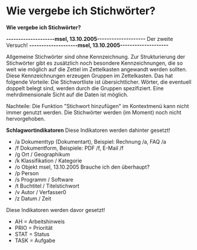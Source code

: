 # Wie vergebe ich Stichwörter?

**Wie vergebe ich Stichwörter?**

**--------------------msel, 13.10.2005--------------------**
Der zweite Versuch!
**--------------------msel, 13.10.2005--------------------**

Allgemeine Stichwörter sind ohne Kennzeichnung. Zur Strukturierung der Stichwörter gibt es zusätzlich noch besondere Kennzeichnungen, die so weit wie möglich auf die Zettel im Zettelkasten angewandt werden sollten. Diese Kennzeichnungen erzeugen Gruppen im Zettelkasten. Das hat folgende Vorteile:
Die Stichwortliste ist übersichtlicher.
Wörter, die eventuell doppelt belegt sind, werden durch die Gruppen spezifiziert.
Eine mehrdimensionale Sicht auf die Daten ist möglich.

Nachteile:
Die Funktion "Stichwort hinzufügen" im Kontextmenü kann nicht immer genutzt werden.
Die Stichwörter werden (im Moment) noch nicht hervorgehoben.

**Schlagwortindikatoren**
Diese Indikatoren werden dahinter gesetzt!
* /a Dokumenttyp (Dokumentart), Beispiel: Rechnung /a, FAQ /a
* /f Dokumentform, Beispiele: PDF /f, E-Mail /f
* /g Ort / Geographikum
* /k Klassifikation / Kategorie
* /o Objekt 	msel, 13.10.2005 Brauche ich den überhaupt?
* /p Person
* /s Programm / Software
* /t Buchtitel / Titelstichwort
* /v Autor / Verfasser0
* /z Datum / Zeit


Diese Indikatoren werden davor gesetzt!
* AH = Arbeitshinweis
* PRIO = Priorität
* STAT = Status
* TASK = Aufgabe


